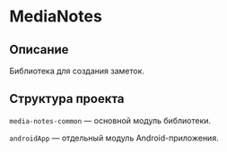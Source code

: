 # MediaNotes

## Описание

Библиотека для создания заметок.

## Структура проекта

`media-notes-common` — основной модуль библиотеки.

`androidApp` — отдельный модуль Android-приложения.
